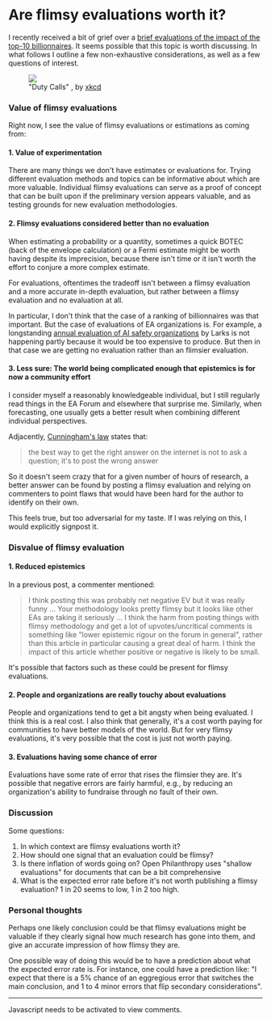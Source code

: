 Are flimsy evaluations worth it?
================================

I recently received a bit of grief over a [brief evaluations of the impact of the top-10 billionnaires](https://nunosempere.com/blog/2022/10/21/brief-evaluations-of-top-10-billionnaires/). It seems possible that this topic is worth discussing. In what follows I outline a few non-exhaustive considerations, as well as a few questions of interest.

<figure><img src="https://imgs.xkcd.com/comics/duty_calls.png" class="img-frontpage-center"><br><figcaption>"Duty Calls"
, by <a href="https://xkcd.com/386/">xkcd</a></figcaption></figure>

### Value of flimsy evaluations

Right now, I see the value of flimsy evaluations or estimations as coming from:

#### 1. Value of experimentation

There are many things we don't have estimates or evaluations for. Trying different evaluation methods and topics can be informative about which are more valuable. Individual flimsy evaluations can serve as a proof of concept that can be built upon if the preliminary version appears valuable, and as testing grounds for new evaluation methodologies. 

#### 2. Flimsy evaluations considered better than no evaluation

When estimating a probability or a quantity, sometimes a quick BOTEC (back of the envelope calculation) or a Fermi estimate might be worth having despite its imprecision, because there isn't time or it isn't worth the effort to conjure a more complex estimate. 

For evaluations, oftentimes the tradeoff isn't between a flimsy evaluation and a more accurate in-depth evaluation, but rather between a flimsy evaluation and no evaluation at all. 

In particular, I don't think that the case of a ranking of billionnaires was that important. But the case of evaluations of EA organizations is. For example, a longstanding [annual evaluation of AI safety organizations](https://forum.effectivealtruism.org/posts/qdKhLcJmGQuYmzBoz/larks-s-shortform?commentId=e4h2yjCrK9kncfGTf) by Larks is not happening partly because it would be too expensive to produce. But then in that case we are getting no evaluation rather than an flimsier evaluation.

#### 3. Less sure: The world being complicated enough that epistemics is for now a community effort

I consider myself a reasonably knowledgeable individual, but I still regularly read things in the EA Forum and elsewhere that surprise me. Similarly, when forecasting, one usually gets a better result when combining different individual perspectives.

Adjacently, [Cunningham's law](https://meta.wikimedia.org/wiki/Cunningham%27s_Law) states that:

> the best way to get the right answer on the internet is not to ask a question; it's to post the wrong answer

So it doesn't seem crazy that for a given number of hours of research, a better answer can be found by posting a flimsy evaluation and relying on commenters to point flaws that would have been hard for the author to identify on their own. 

This feels true, but too adversarial for my taste. If I was relying on this, I would explicitly signpost it. 

### Disvalue of flimsy evaluation

#### 1. Reduced epistemics

In a previous post, a commenter mentioned: 

> I think posting this was probably net negative EV but it was really funny
> ...
> Your methodology looks pretty flimsy but it looks like other EAs are taking it seriously
> ...
> I think the harm from posting things with flimsy methodology and get a lot of upvotes/uncritical comments is something like "lower epistemic rigour on the forum in general", rather than this article in particular causing a great deal of harm. I think the impact of this article whether positive or negative is likely to be small.

It's possible that factors such as these could be present for flimsy evaluations.

#### 2. People and organizations are really touchy about evaluations

People and organizations tend to get a bit angsty when being evaluated. I think this is a real cost. I also think that generally, it's a cost worth paying for communities to have better models of the world. But for very flimsy evaluations, it's very possible that the cost is just not worth paying. 

#### 3. Evaluations having some chance of error

Evaluations have some rate of error that rises the flimsier they are. It's possible that negative errors are fairly harmful, e.g., by reducing an organization's ability to fundraise through no fault of their own. 

### Discussion

Some questions: 

1. In which context are flimsy evaluations worth it?
2. How should one signal that an evaluation could be flimsy?
3. Is there inflation of words going on? Open Philanthropy uses "shallow evaluations" for documents that can be a bit comprehensive
4. What is the expected error rate before it's not worth publishing a flimsy evaluation? 1 in 20 seems to low, 1 in 2 too high.

### Personal thoughts

Perhaps one likely conclusion could be that flimsy evaluations might be valuable if they clearly signal how much research has gone into them, and give an accurate impression of how flimsy they are. 

One possible way of doing this would be to have a prediction about what the expected error rate is. For instance, one could have a prediction like: "I expect that there is a 5% chance of an eggregious error that switches the main conclusion, and 1 to 4 minor errors that flip secondary considerations".

---

<section id="isso-thread">
  <noscript>Javascript needs to be activated to view comments.</noscript>
</section>

